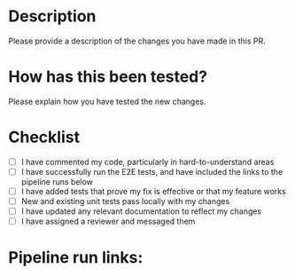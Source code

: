 # Description

Please provide a description of the changes you have made in this PR.

# How has this been tested?

Please explain how you have tested the new changes.

# Checklist

- [ ] I have commented my code, particularly in hard-to-understand areas
- [ ] I have successfully run the E2E tests, and have included the links to the pipeline runs below
- [ ] I have added tests that prove my fix is effective or that my feature works
- [ ] New and existing unit tests pass locally with my changes
- [ ] I have updated any relevant documentation to reflect my changes
- [ ] I have assigned a reviewer and messaged them

# Pipeline run links:
